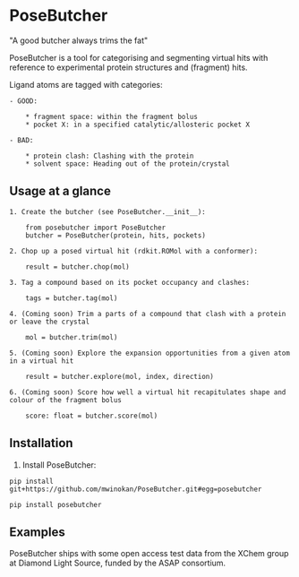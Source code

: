 
# PoseButcher

"A good butcher always trims the fat"

PoseButcher is a tool for categorising and segmenting virtual hits with reference to experimental protein structures and (fragment) hits.

Ligand atoms are tagged with categories:

	- GOOD:

		* fragment space: within the fragment bolus
		* pocket X: in a specified catalytic/allosteric pocket X

	- BAD:
		
		* protein clash: Clashing with the protein
		* solvent space: Heading out of the protein/crystal

## Usage at a glance

	1. Create the butcher (see PoseButcher.__init__):

		from posebutcher import PoseButcher
		butcher = PoseButcher(protein, hits, pockets)

	2. Chop up a posed virtual hit (rdkit.ROMol with a conformer):

		result = butcher.chop(mol)

	3. Tag a compound based on its pocket occupancy and clashes:

		tags = butcher.tag(mol)

	4. (Coming soon) Trim a parts of a compound that clash with a protein or leave the crystal

		mol = butcher.trim(mol)

	5. (Coming soon) Explore the expansion opportunities from a given atom in a virtual hit

		result = butcher.explore(mol, index, direction)

	6. (Coming soon) Score how well a virtual hit recapitulates shape and colour of the fragment bolus

		score: float = butcher.score(mol)

## Installation

1. Install PoseButcher:

`pip install git+https://github.com/mwinokan/PoseButcher.git#egg=posebutcher`

`pip install posebutcher`

## Examples

PoseButcher ships with some open access test data from the XChem group at Diamond Light Source, funded by the ASAP consortium.

